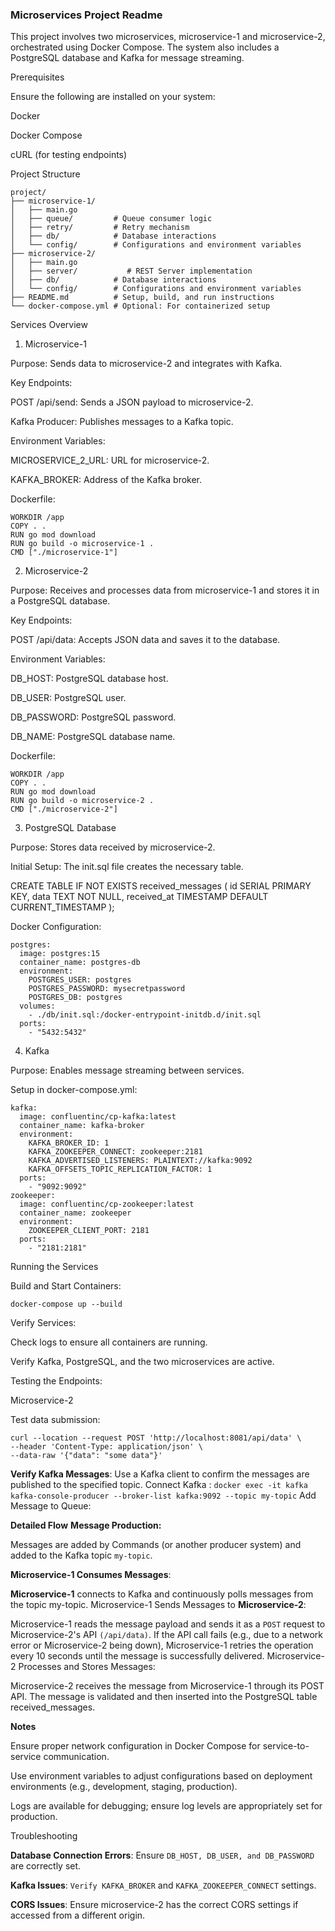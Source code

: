 ### Microservices Project Readme

This project involves two microservices, microservice-1 and microservice-2, orchestrated using Docker Compose. The system also includes a PostgreSQL database and Kafka for message streaming.

Prerequisites

Ensure the following are installed on your system:

Docker

Docker Compose

cURL (for testing endpoints)

Project Structure

```
project/
├── microservice-1/
│   ├── main.go
│   ├── queue/         # Queue consumer logic
│   ├── retry/         # Retry mechanism
│   ├── db/            # Database interactions
│   └── config/        # Configurations and environment variables
├── microservice-2/
│   ├── main.go
│   ├── server/           # REST Server implementation
│   ├── db/            # Database interactions
│   └── config/        # Configurations and environment variables
├── README.md          # Setup, build, and run instructions
└── docker-compose.yml # Optional: For containerized setup
```

Services Overview

1. Microservice-1

Purpose: Sends data to microservice-2 and integrates with Kafka.

Key Endpoints:

POST /api/send: Sends a JSON payload to microservice-2.

Kafka Producer: Publishes messages to a Kafka topic.

Environment Variables:

MICROSERVICE_2_URL: URL for microservice-2.

KAFKA_BROKER: Address of the Kafka broker.

Dockerfile:

```FROM golang:1.20
WORKDIR /app
COPY . .
RUN go mod download
RUN go build -o microservice-1 .
CMD ["./microservice-1"]
```

2. Microservice-2

Purpose: Receives and processes data from microservice-1 and stores it in a PostgreSQL database.

Key Endpoints:

POST /api/data: Accepts JSON data and saves it to the database.

Environment Variables:

DB_HOST: PostgreSQL database host.

DB_USER: PostgreSQL user.

DB_PASSWORD: PostgreSQL password.

DB_NAME: PostgreSQL database name.

Dockerfile:

```FROM golang:1.20
WORKDIR /app
COPY . .
RUN go mod download
RUN go build -o microservice-2 .
CMD ["./microservice-2"]
```

3. PostgreSQL Database

Purpose: Stores data received by microservice-2.

Initial Setup: The init.sql file creates the necessary table.

CREATE TABLE IF NOT EXISTS received_messages (
    id SERIAL PRIMARY KEY,
    data TEXT NOT NULL,
    received_at TIMESTAMP DEFAULT CURRENT_TIMESTAMP
);

Docker Configuration:
```
postgres:
  image: postgres:15
  container_name: postgres-db
  environment:
    POSTGRES_USER: postgres
    POSTGRES_PASSWORD: mysecretpassword
    POSTGRES_DB: postgres
  volumes:
    - ./db/init.sql:/docker-entrypoint-initdb.d/init.sql
  ports:
    - "5432:5432"
```

4. Kafka

Purpose: Enables message streaming between services.

Setup in docker-compose.yml:
```
kafka:
  image: confluentinc/cp-kafka:latest
  container_name: kafka-broker
  environment:
    KAFKA_BROKER_ID: 1
    KAFKA_ZOOKEEPER_CONNECT: zookeeper:2181
    KAFKA_ADVERTISED_LISTENERS: PLAINTEXT://kafka:9092
    KAFKA_OFFSETS_TOPIC_REPLICATION_FACTOR: 1
  ports:
    - "9092:9092"
zookeeper:
  image: confluentinc/cp-zookeeper:latest
  container_name: zookeeper
  environment:
    ZOOKEEPER_CLIENT_PORT: 2181
  ports:
    - "2181:2181"
```

Running the Services

Build and Start Containers:

```docker-compose up --build```

Verify Services:

Check logs to ensure all containers are running.

Verify Kafka, PostgreSQL, and the two microservices are active.

Testing the Endpoints:

Microservice-2

Test data submission:
```
curl --location --request POST 'http://localhost:8081/api/data' \
--header 'Content-Type: application/json' \
--data-raw '{"data": "some data"}'
```

**Verify Kafka Messages**:
Use a Kafka client to confirm the messages are published to the specified topic.
Connect Kafka  : 
```docker exec -it kafka kafka-console-producer --broker-list kafka:9092 --topic my-topic```
Add Message to Queue:

**Detailed Flow**
**Message Production:**

Messages are added by Commands (or another producer system) and added to the Kafka topic ```my-topic```.

**Microservice-1 Consumes Messages**:

**Microservice-1** connects to Kafka and continuously polls messages from the topic my-topic.
Microservice-1 Sends Messages to **Microservice-2**:

Microservice-1 reads the message payload and sends it as a ```POST``` request to Microservice-2's API ```(/api/data)```.
If the API call fails (e.g., due to a network error or Microservice-2 being down), Microservice-1 retries the operation every 10 seconds until the message is successfully delivered.
Microservice-2 Processes and Stores Messages:

Microservice-2 receives the message from Microservice-1 through its POST API.
The message is validated and then inserted into the PostgreSQL table received_messages.

**Notes**

Ensure proper network configuration in Docker Compose for service-to-service communication.

Use environment variables to adjust configurations based on deployment environments (e.g., development, staging, production).

Logs are available for debugging; ensure log levels are appropriately set for production.

Troubleshooting

**Database Connection Errors**: Ensure ```DB_HOST, DB_USER, and DB_PASSWORD ``` are correctly set.

**Kafka Issues**: ```Verify KAFKA_BROKER``` and ```KAFKA_ZOOKEEPER_CONNECT``` settings.

**CORS Issues**: Ensure microservice-2 has the correct CORS settings if accessed from a different origin.

